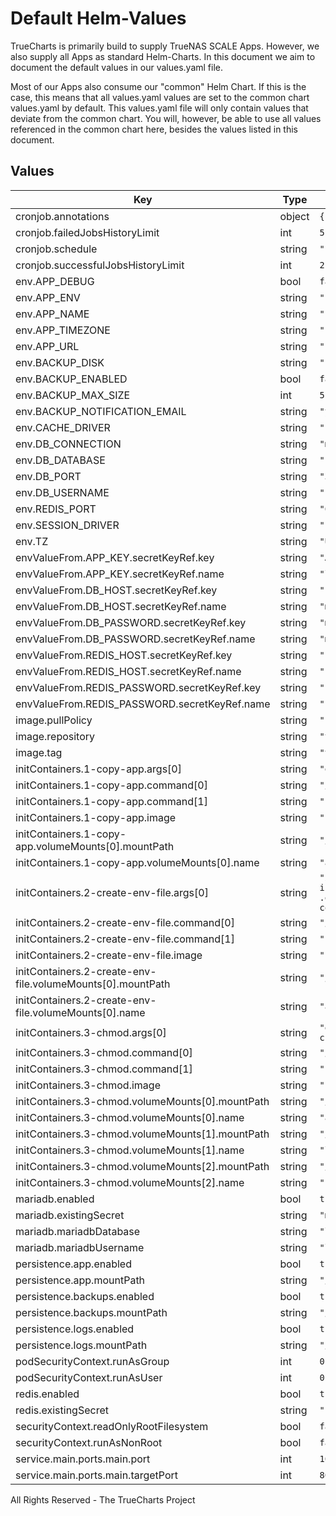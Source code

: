 # Default Helm-Values

TrueCharts is primarily build to supply TrueNAS SCALE Apps.
However, we also supply all Apps as standard Helm-Charts. In this document we aim to document the default values in our values.yaml file.

Most of our Apps also consume our "common" Helm Chart.
If this is the case, this means that all values.yaml values are set to the common chart values.yaml by default. This values.yaml file will only contain values that deviate from the common chart.
You will, however, be able to use all values referenced in the common chart here, besides the values listed in this document.

## Values

| Key | Type | Default | Description |
|-----|------|---------|-------------|
| cronjob.annotations | object | `{}` |  |
| cronjob.failedJobsHistoryLimit | int | `5` |  |
| cronjob.schedule | string | `"*/15 * * * *"` |  |
| cronjob.successfulJobsHistoryLimit | int | `2` |  |
| env.APP_DEBUG | bool | `false` |  |
| env.APP_ENV | string | `"production"` |  |
| env.APP_NAME | string | `"LinkAce"` |  |
| env.APP_TIMEZONE | string | `"{{ .Values.env.TZ }}"` |  |
| env.APP_URL | string | `"http://localhost"` |  |
| env.BACKUP_DISK | string | `"s3"` |  |
| env.BACKUP_ENABLED | bool | `false` |  |
| env.BACKUP_MAX_SIZE | int | `512` |  |
| env.BACKUP_NOTIFICATION_EMAIL | string | `"your@email.com"` |  |
| env.CACHE_DRIVER | string | `"redis"` |  |
| env.DB_CONNECTION | string | `"mysql"` |  |
| env.DB_DATABASE | string | `"{{ .Values.mariadb.mariadbDatabase }}"` |  |
| env.DB_PORT | string | `"3306"` |  |
| env.DB_USERNAME | string | `"{{ .Values.mariadb.mariadbUsername }}"` |  |
| env.REDIS_PORT | string | `"6379"` |  |
| env.SESSION_DRIVER | string | `"redis"` |  |
| env.TZ | string | `"UTC"` |  |
| envValueFrom.APP_KEY.secretKeyRef.key | string | `"APP_KEY"` |  |
| envValueFrom.APP_KEY.secretKeyRef.name | string | `"linkace-secrets"` |  |
| envValueFrom.DB_HOST.secretKeyRef.key | string | `"plainhost"` |  |
| envValueFrom.DB_HOST.secretKeyRef.name | string | `"mariadbcreds"` |  |
| envValueFrom.DB_PASSWORD.secretKeyRef.key | string | `"mariadb-password"` |  |
| envValueFrom.DB_PASSWORD.secretKeyRef.name | string | `"mariadbcreds"` |  |
| envValueFrom.REDIS_HOST.secretKeyRef.key | string | `"plainhost"` |  |
| envValueFrom.REDIS_HOST.secretKeyRef.name | string | `"rediscreds"` |  |
| envValueFrom.REDIS_PASSWORD.secretKeyRef.key | string | `"redis-password"` |  |
| envValueFrom.REDIS_PASSWORD.secretKeyRef.name | string | `"rediscreds"` |  |
| image.pullPolicy | string | `"IfNotPresent"` |  |
| image.repository | string | `"tccr.io/truecharts/linkace"` |  |
| image.tag | string | `"v1.9.1@sha256:615c0ef285f03a7019db6d4b7a06103dc678b2b42c2ecdd4769232ab941ba9b3"` |  |
| initContainers.1-copy-app.args[0] | string | `"echo \"Copying app...\"; cp -R /app/* /tmp/;\n"` |  |
| initContainers.1-copy-app.command[0] | string | `"/bin/sh"` |  |
| initContainers.1-copy-app.command[1] | string | `"-c"` |  |
| initContainers.1-copy-app.image | string | `"{{ .Values.image.repository }}:{{ .Values.image.tag }}"` |  |
| initContainers.1-copy-app.volumeMounts[0].mountPath | string | `"/tmp"` |  |
| initContainers.1-copy-app.volumeMounts[0].name | string | `"app"` |  |
| initContainers.2-create-env-file.args[0] | string | `"if [ ! -f \"/app/.env\" ]; then\n  echo \"Preparing for initial installation\";\n  echo \"SETUP_COMPLETED=false\" > /app/.env;\n  echo \"File .env created.\";\nelse\n  echo \"Initial installation has already completed.\";\nfi;\n"` |  |
| initContainers.2-create-env-file.command[0] | string | `"/bin/sh"` |  |
| initContainers.2-create-env-file.command[1] | string | `"-c"` |  |
| initContainers.2-create-env-file.image | string | `"{{ .Values.image.repository }}:{{ .Values.image.tag }}"` |  |
| initContainers.2-create-env-file.volumeMounts[0].mountPath | string | `"/app"` |  |
| initContainers.2-create-env-file.volumeMounts[0].name | string | `"app"` |  |
| initContainers.3-chmod.args[0] | string | `"echo \"CHMOD-ing files...\"; chmod -R 777 /app; chmod -R 777 /app/storage/logs; chmod -R 777 /app/storage/app/backups; echo \"CHMOD Complete\";\n"` |  |
| initContainers.3-chmod.command[0] | string | `"/bin/sh"` |  |
| initContainers.3-chmod.command[1] | string | `"-c"` |  |
| initContainers.3-chmod.image | string | `"{{ .Values.image.repository }}:{{ .Values.image.tag }}"` |  |
| initContainers.3-chmod.volumeMounts[0].mountPath | string | `"/app"` |  |
| initContainers.3-chmod.volumeMounts[0].name | string | `"app"` |  |
| initContainers.3-chmod.volumeMounts[1].mountPath | string | `"/app/storage/logs"` |  |
| initContainers.3-chmod.volumeMounts[1].name | string | `"logs"` |  |
| initContainers.3-chmod.volumeMounts[2].mountPath | string | `"/app/storage/app/backups"` |  |
| initContainers.3-chmod.volumeMounts[2].name | string | `"backups"` |  |
| mariadb.enabled | bool | `true` |  |
| mariadb.existingSecret | string | `"mariadbcreds"` |  |
| mariadb.mariadbDatabase | string | `"linkace"` |  |
| mariadb.mariadbUsername | string | `"linkace"` |  |
| persistence.app.enabled | bool | `true` |  |
| persistence.app.mountPath | string | `"/app"` |  |
| persistence.backups.enabled | bool | `true` |  |
| persistence.backups.mountPath | string | `"/app/storage/app/backups"` |  |
| persistence.logs.enabled | bool | `true` |  |
| persistence.logs.mountPath | string | `"/app/storage/logs"` |  |
| podSecurityContext.runAsGroup | int | `0` |  |
| podSecurityContext.runAsUser | int | `0` |  |
| redis.enabled | bool | `true` |  |
| redis.existingSecret | string | `"rediscreds"` |  |
| securityContext.readOnlyRootFilesystem | bool | `false` |  |
| securityContext.runAsNonRoot | bool | `false` |  |
| service.main.ports.main.port | int | `10160` |  |
| service.main.ports.main.targetPort | int | `80` |  |

All Rights Reserved - The TrueCharts Project
